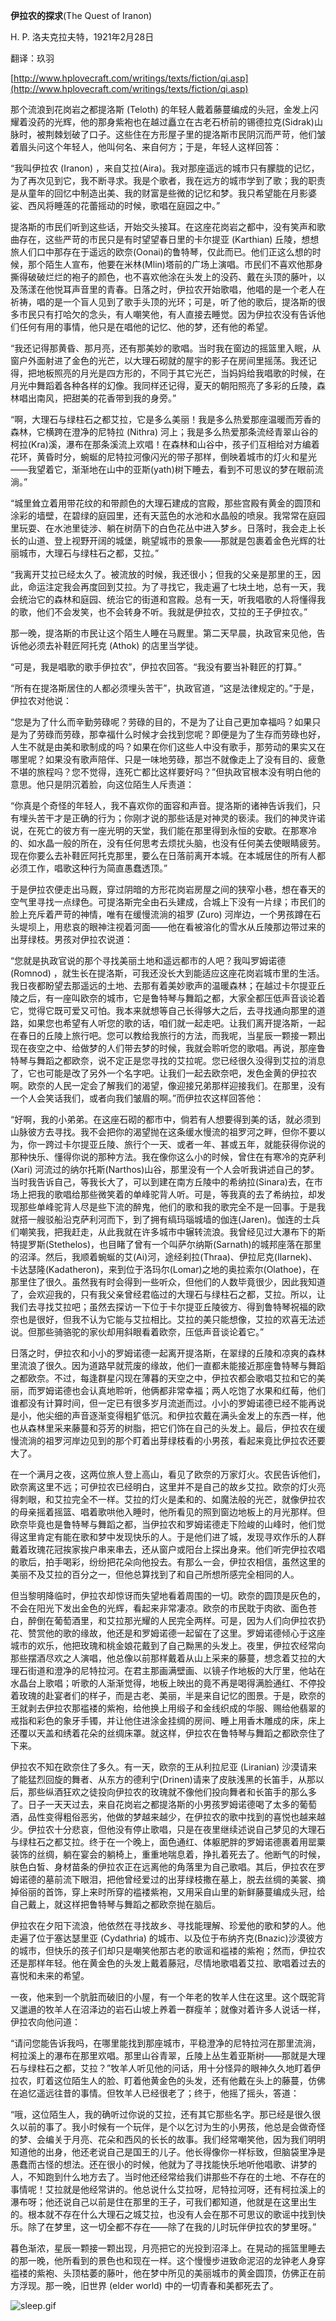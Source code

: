 **伊拉农的探求**(The Quest of Iranon)

H. P. 洛夫克拉夫特，1921年2月28日

翻译：玖羽

[http://www.hplovecraft.com/writings/texts/fiction/qi.asp](http://www.hplovecraft.com/writings/texts/fiction/qi.asp)

那个流浪到花岗岩之都提洛斯 (Teloth) 的年轻人戴着藤蔓编成的头冠，金发上闪耀着没药的光辉，他的那身紫袍也在越过矗立在古老石桥前的锡德拉克(Sidrak)山脉时，被荆棘划破了口子。这些住在方形屋子里的提洛斯市民阴沉而严苛，他们皱着眉头问这个年轻人，他叫何名、来自何方；于是，年轻人这样回答：

“我叫伊拉农 (Iranon) ，来自艾拉(Aira)。我对那座遥远的城市只有朦胧的记忆，为了再次见到它，我不断寻求。我是个歌者，我在远方的城市学到了歌；我的职责是从童年的回忆中制造出美、我的财富是些微的记忆和梦。我只希望能在月影婆娑、西风将睡莲的花蕾摇动的时候，歌唱在庭园之中。”

提洛斯的市民们听到这些话，开始交头接耳。在这座花岗岩之都中，没有笑声和歌曲存在，这些严苛的市民只是有时望望春日里的卡尔提亚 (Karthian) 丘陵，想想旅人们口中那存在于遥远的欧奈(Oonai)的鲁特琴，仅此而已。他们正这么想的时候，那个陌生人宣布，他要在米林(Mlin)塔前的广场上演唱。市民们不喜欢他那身撕得破破烂烂的袍子的颜色，也不喜欢他涂在头发上的没药、戴在头顶的藤叶，以及荡漾在他悦耳声音里的青春。日落之时，伊拉农开始歌唱，他唱的是一个老人在祈祷，唱的是一个盲人见到了歌手头顶的光环；可是，听了他的歌后，提洛斯的很多市民只有打哈欠的念头，有人嘲笑他，有人直接去睡觉。因为伊拉农没有告诉他们任何有用的事情，他只是在唱他的记忆、他的梦，还有他的希望。

“我还记得那黄昏、那月亮，还有那美妙的歌唱。当时我在窗边的摇篮里入眠，从窗户外面射进了金色的光芒，以大理石砌就的屋宇的影子在房间里摇荡。我还记得，把地板照亮的月光是四方形的，不同于其它光芒，当妈妈给我唱歌的时候，在月光中舞蹈着各种各样的幻像。我同样还记得，夏天的朝阳照亮了多彩的丘陵，森林唱出南风，把甜美的花香带到我的身旁。”

“啊，大理石与绿柱石之都艾拉，它是多么美丽！我是多么热爱那座温暖而芳香的森林，它横跨在澄净的尼特拉 (Nithra) 河上；我是多么热爱那条流经青翠山谷的柯拉(Kra)溪，瀑布在那条溪流上欢唱！在森林和山谷中，孩子们互相给对方编着花环，黄昏时分，蜿蜒的尼特拉河像闪光的带子那样，倒映着城市的灯火和星光——我望着它，渐渐地在山中的亚斯(yath)树下睡去，看到不可思议的梦在眼前流淌。”

“城里耸立着用带花纹的和带颜色的大理石建成的宫殿，那些宫殿有黄金的圆顶和涂彩的墙壁，在碧绿的庭园里，还有天蓝色的水池和水晶般的喷泉。我常常在庭园里玩耍、在水池里徒涉、躺在树荫下的白色花丛中进入梦乡。日落时，我会走上长长的山道、登上视野开阔的城堡，眺望城市的景象——那就是包裹着金色光辉的壮丽城市，大理石与绿柱石之都，艾拉。”

“我离开艾拉已经太久了。被流放的时候，我还很小；但我的父亲是那里的王，因此，命运注定我会再度回到艾拉。为了寻找它，我走遍了七块土地，总有一天，我会统治它的森林和庭园、统治它的街道和宫殿。总有一天，听我唱歌的人将懂得我的歌，他们不会发笑，也不会转身不听。我就是伊拉农，艾拉的王子伊拉农。”

那一晚，提洛斯的市民让这个陌生人睡在马厩里。第二天早晨，执政官来见他，告诉他必须去补鞋匠阿托克 (Athok) 的店里当学徒。

“可是，我是唱歌的歌手伊拉农”，伊拉农回答。“我没有要当补鞋匠的打算。”

“所有在提洛斯居住的人都必须埋头苦干”，执政官道，“这是法律规定的。”于是，伊拉农对他说：

“您是为了什么而辛勤劳碌呢？劳碌的目的，不是为了让自己更加幸福吗？如果只是为了劳碌而劳碌，那幸福什么时候才会找到您呢？即便是为了生存而劳碌也好，人生不就是由美和歌制成的吗？如果在你们这些人中没有歌手，那劳动的果实又在哪里呢？如果没有歌声陪伴、只是一味地劳碌，那岂不就像走上了没有目的、疲惫不堪的旅程吗？您不觉得，连死亡都比这样要好吗？”但执政官根本没有明白他的意思。他只是阴沉着脸，向这位陌生人斥责道：

“你真是个奇怪的年轻人，我不喜欢你的面容和声音。提洛斯的诸神告诉我们，只有埋头苦干才是正确的行为；你刚才说的那些话是对神灵的亵渎。我们的神灵许诺说，在死亡的彼方有一座光明的天堂，我们能在那里得到永恒的安歇。在那寒冷的、如水晶一般的所在，没有任何思考去烦扰头脑，也没有任何美去使眼睛疲劳。现在你要么去补鞋匠阿托克那里，要么在日落前离开本城。在本城居住的所有人都必须工作，唱歌这种行为简直愚蠢透顶。”

于是伊拉农便走出马厩，穿过阴暗的方形花岗岩房屋之间的狭窄小巷，想在春天的空气里寻找一点绿色。可提洛斯完全由石头建成，合城上下没有一片绿；市民们的脸上充斥着严苛的神情，唯有在缓慢流淌的祖罗 (Zuro) 河岸边，一个男孩蹲在石头堤坝上，用悲哀的眼神注视着河面——他在看被溶化的雪水从丘陵那边带过来的出芽绿枝。男孩对伊拉农说道：

“您就是执政官说的那个寻找美丽土地和遥远都市的人吧？我叫罗姆诺德 (Romnod) ，就生长在提洛斯，可我还没长大到能适应这座花岗岩城市里的生活。我日夜都盼望去那遥远的土地、去那有着美妙歌声的温暖森林；在越过卡尔提亚丘陵之后，有一座叫欧奈的城市，它是鲁特琴与舞蹈之都，大家全都压低声音谈论着它，觉得它既可爱又可怕。我本来就想等自己长得够大之后，去寻找通向那里的道路，如果您也希望有人听您的歌的话，咱们就一起走吧。让我们离开提洛斯，一起在春日的丘陵上旅行吧。您可以教给我旅行的方法，而我呢，当星辰一颗接一颗出现在夜空之中、给做梦的人们带去梦的时候，我就会聆听您的歌唱。再说，那座鲁特琴与舞蹈之都欧奈，说不定正是您寻找的艾拉呢。您已经很久没得到艾拉的消息了，它也可能是改了另外一个名字吧。让我们一起去欧奈吧，发色金黄的伊拉农啊。欧奈的人民一定会了解我们的渴望，像迎接兄弟那样迎接我们。在那里，没有一个人会笑话我们，或者向我们皱眉的啊。”而伊拉农这样回答他：

“好啊，我的小弟弟。在这座石砌的都市中，倘若有人想要得到美的话，就必须到山脉彼方去寻找。我不会把你的渴望抛在这条缓水慢流的祖罗河之畔，但你不要以为，你一跨过卡尔提亚丘陵、旅行个一天、或者一年、甚或五年，就能获得你说的那种快乐、懂得你说的那种方法。我在像你这么小的时候，曾住在有寒冷的克萨利 (Xari) 河流过的纳尔托斯(Narthos)山谷，那里没有一个人会听我讲述自己的梦。当时我告诉自己，等我长大了，可以到建在南方丘陵中的希纳拉(Sinara)去，在市场上把我的歌唱给那些微笑着的单峰驼背人听。可是，等我真的去了希纳拉，却发现那些单峰驼背人尽是些下流的醉鬼，他们的歌和我的歌完全不是一回事。于是我就搭一艘驳船沿克萨利河而下，到了拥有缟玛瑙城墙的伽连(Jaren)。伽连的士兵们嘲笑我，把我赶走，从此我就在许多城市中辗转流浪。我曾经见过大瀑布下的斯特提罗斯(Stethelos)，也目睹了曾有一个叫萨尔纳斯(Sarnath)的城邦座落在那里的沼泽。然后，我顺着蜿蜒的艾(Ai)河，途经刹拉(Thraa)、伊拉尼克(Ilarnek)、卡达瑟隆(Kadatheron)，来到位于洛玛尔(Lomar)之地的奥拉索尔(Olathoe)，在那里住了很久。虽然我有时会得到一些听众，但他们的人数毕竟很少，因此我知道了，会欢迎我的，只有我父亲曾经君临过的大理石与绿柱石之都，艾拉。所以，让我们去寻找艾拉吧；虽然去探访一下位于卡尔提亚丘陵彼方、得到鲁特琴祝福的欧奈也是很好，但我不认为它能与艾拉相比。艾拉的美只能想像，艾拉的欢喜无法述说。但那些骑骆驼的家伙却用斜眼看着欧奈，压低声音谈论着它。”

日落之时，伊拉农和小小的罗姆诺德一起离开提洛斯，在翠绿的丘陵和凉爽的森林里流浪了很久。因为道路早就荒废的缘故，他们一直都未能接近那座鲁特琴与舞蹈之都欧奈。不过，每逢群星闪现在薄暮的天空之中，伊拉农都会歌唱艾拉和它的美丽，而罗姆诺德也会认真地聆听，他俩都非常幸福；两人吃饱了水果和红莓，他们谁都没有计算时间，但一定已有很多岁月流逝而过。小小的罗姆诺德已经不能再说是小，他尖细的声音逐渐变得粗犷低沉。和伊拉农戴在满头金发上的东西一样，他也从森林里采来藤蔓和芬芳的树脂，把它们饰在自己的头发上。最后，伊拉农在缓慢流淌的祖罗河岸边见到的那个盯着出芽绿枝看的小男孩，看起来竟比伊拉农还要大了。

在一个满月之夜，这两位旅人登上高山，看见了欧奈的万家灯火。农民告诉他们，欧奈离这里不远；可伊拉农已经明白，这里并不是自己的故乡艾拉。欧奈的灯火亮得刺眼，和艾拉完全不一样。艾拉的灯火是柔和的、如魔法般的光芒，就像伊拉农的母亲摇着摇篮、唱着歌哄他入睡时，他所看见的照到窗边地板上的月光那样。但欧奈毕竟也是鲁特琴与舞蹈之都，当伊拉农和罗姆诺德走下险峻的山峰时，他们觉得这里肯定有能在歌和梦中发现快乐的人。于是他们进了城，发现寻欢作乐的人群戴着玫瑰花冠挨家挨户串来串去，还从窗户或阳台上探出身来。他们听完伊拉农唱的歌后，拍手喝彩，纷纷把花朵向他投去。有那么一会，伊拉农相信，虽然这里的美丽不及艾拉的百分之一，但他总算找到了和自己所想所感完全相同的人。

但当黎明降临时，伊拉农却惊讶而失望地看着周围的一切。欧奈的圆顶是灰色的，不会在阳光下发出金色的光辉，看起来非常凄凉。欧奈的市民耽于肉欲、面色苍白，醉倒在葡萄酒里，和艾拉那光耀的人民完全两样。可是，因为人们向伊拉农扔花、赞赏他的歌的缘故，他还是和罗姆诺德一起留在了这里。罗姆诺德倾心于这座城市的欢乐，他把玫瑰和桃金娘花戴到了自己黝黑的头发上。夜里，伊拉农经常向那些摆酒尽欢之人演唱，他总像以前那样戴着从山上采来的藤蔓，想念着艾拉的大理石街道和澄净的尼特拉河。在君主那画满壁画、以镜子作地板的大厅里，他站在水晶台上歌唱；听歌的人渐渐觉得，地板上映出的竟不再是喝得满脸通红、不停投着玫瑰的赴宴者们的样子，而是古老、美丽，半是来自记忆的图景。于是，欧奈的王就剥去伊拉农那褴褛的紫袍，给他换上用缎子和金线织成的华服、赐给他翡翠的戒指和彩色的象牙手镯，并让他住进涂金挂绸的房间、睡上用香木雕成的床，床上还覆以天盖和绣着花朵的丝绸床罩。就这样，伊拉农在鲁特琴与舞蹈之都欧奈住了下来。

伊拉农不知在欧奈住了多久。有一天，欧奈的王从利拉尼亚 (Liranian) 沙漠请来了能猛烈回旋的舞者、从东方的德利宁(Drinen)请来了皮肤浅黑的长笛手，从那以后，那些纵酒狂欢之徒投向伊拉农的玫瑰就不像他们投向舞者和长笛手的那么多了。日子一天天过去，来自花岗岩之都提洛斯的小男孩罗姆诺德喝了太多的葡萄酒，品性变得粗俗恶劣，他做的梦越来越少，在伊拉农的歌中找到的喜悦也越来越少。伊拉农十分悲哀，但他没有停止歌唱，只是在夜里继续述说自己梦见的大理石与绿柱石之都艾拉。终于在一个晚上，面色通红、体躯肥胖的罗姆诺德裹着用罂粟装饰的丝绸，躺在宴会的躺椅上，重重地喘息着，挣扎着死去了。他断气的时候，肤色白皙、身材苗条的伊拉农正在远离他的角落里为自己歌唱。其后，伊拉农在罗姆诺德的墓前流下眼泪，把他曾经爱过的出芽绿枝撒在墓上，脱去丝绸的美裳、摘掉俗丽的首饰，穿上来时所穿的褴褛紫袍，又用采自山里的新鲜藤蔓编成头冠，给自己戴上，就这样把鲁特琴与舞蹈之都欧奈抛在脑后。

伊拉农在夕阳下流浪，他依然在寻找故乡、寻找能理解、珍爱他的歌和梦的人。他走遍了位于塞达瑟里亚 (Cydathria) 的城市、以及位于布纳齐克(Bnazic)沙漠彼方的城市，但快乐的孩子们却只是嘲笑他那古老的歌谣和褴褛的紫袍；然而，伊拉农还是那样年轻。他在黄金色的头发上戴着藤冠，尽情地歌唱着艾拉、歌唱着过去的喜悦和未来的希望。

一夜，他来到一个肮脏而破旧的小屋，有一个年老的牧羊人住在这里。这个既驼背又邋遢的牧羊人在沼泽边的岩石山坡上养着一群瘦羊；就像对着许多人说话一样，伊拉农向他问道：

“请问您能告诉我吗，在哪里能找到那座城市，平稳澄净的尼特拉河在那里流淌，柯拉溪上的瀑布在那里欢唱。那里山谷青翠，丘陵上丛生着亚斯树——那就是大理石与绿柱石之都，艾拉？”牧羊人听见他的问话，用十分怪异的眼神久久地盯着伊拉农，盯着这位陌生人的脸、盯着他黄金色的头发，还有他戴在头上的藤蔓，仿佛在追忆遥远往昔的事情。但牧羊人已经很老了；终于，他摇了摇头，答道：

“哦，这位陌生人，我的确听过你说的艾拉，还有其它那些名字。那已经是很久很久以前的事了。我小时候有一个玩伴，是个以乞讨为生的小男孩，他总是会做奇怪的梦、会编关于月亮、花朵和西风的长长的故事。我们经常嘲笑他，因为我们明明知道他的出身，他还老说自己是国王的儿子。他长得像你一样标致，但脑袋里净是愚蠢而古怪的想法。还在很小的时候，他就为了寻找能快乐地听他唱歌、讲梦的人，不知跑到什么地方去了。当时他还经常给我们讲那些不存在的土地、不存在的事情呢！艾拉就是他经常讲的。他总说什么艾拉呀，尼特拉河呀，还有柯拉溪上的瀑布呀；他还说自己以前是住在那里的王子，可我们都知道，他就是在这里出生的。根本就不存在什么大理石之城艾拉，也没有人会在那不可思议的歌谣中找到快乐。除了在梦里，这一切全都不存在——除了在我的儿时玩伴伊拉农的梦里呀。”

暮色渐浓，星辰一颗接一颗出现，月亮把它的光投到沼泽上。在晃动的摇篮里睡去的那一晚，他所看到的景色也和现在一样。这个慢慢步进致命泥沼的龙钟老人身穿褴褛的紫袍、头顶枯萎的藤叶，他在梦中所见的美丽城市的黄金圆顶，仿佛正在前方浮现。那一晚，旧世界 (elder world) 中的一切青春和美都死去了。

![sleep.gif](style_emoticons/default/sleep.gif)
